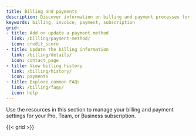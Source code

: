```yaml
---
title: Billing and payments
description: Discover information on billing and payment processes for Docker subscriptions.
keywords: billing, invoice, payment, subscription
grid:
- title: Add or update a payment method
  link: /billing/payment-method/
  icon: credit_score
- title: Update the billing information
  link: /billing/details/
  icon: contact_page
- title: View billing history
  link: /billing/history/
  icon: payments
- title: Explore common FAQs
  link: /billing/faqs/
  icon: help
---
```


Use the resources in this section to manage your billing and payment settings for your Pro, Team, or Business subscription.

{{< grid >}}
